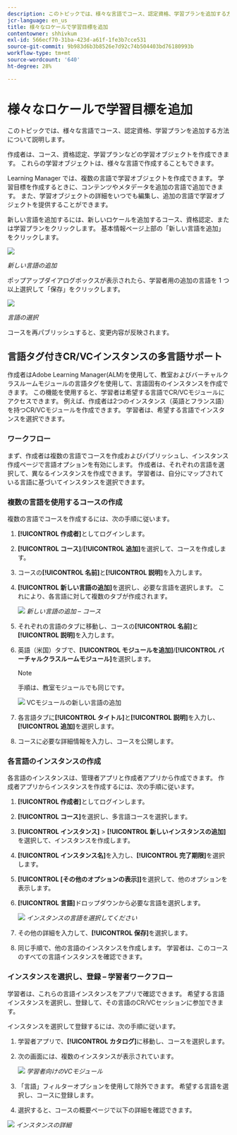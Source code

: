 ```yaml
---
description: このトピックでは、様々な言語でコース、認定資格、学習プランを追加する方法について説明します。
jcr-language: en_us
title: 様々なロケールで学習目標を追加
contentowner: shhivkum
exl-id: 566ecf70-31ba-423d-a61f-1fe3b7cce531
source-git-commit: 9b983d6b3b8526e7d92c74b504403bd76180993b
workflow-type: tm+mt
source-wordcount: '640'
ht-degree: 28%

---
```


# 様々なロケールで学習目標を追加

このトピックでは、様々な言語でコース、認定資格、学習プランを追加する方法について説明します。

作成者は、コース、資格認定、学習プランなどの学習オブジェクトを作成できます。 これらの学習オブジェクトは、様々な言語で作成することもできます。

Learning Manager では、複数の言語で学習オブジェクトを作成できます。 学習目標を作成するときに、コンテンツやメタデータを追加の言語で追加できます。 また、学習オブジェクトの詳細をいつでも編集し、追加の言語で学習オブジェクトを提供することができます。

新しい言語を追加するには、新しいロケールを追加するコース、資格認定、または学習プランをクリックします。 基本情報ページ上部の「新しい言語を追加」をクリックします。

![](assets/addnewlocale.png)

*新しい言語の追加*

ポップアップダイアログボックスが表示されたら、学習者用の追加の言語を 1 つ以上選択して「保存」をクリックします。

![](assets/selectlang.png)

*言語の選択*

コースを再パブリッシュすると、変更内容が反映されます。

## 言語タグ付きCR/VCインスタンスの多言語サポート

作成者はAdobe Learning Manager(ALM)を使用して、教室およびバーチャルクラスルームモジュールの言語タグを使用して、言語固有のインスタンスを作成できます。 この機能を使用すると、学習者は希望する言語でCR/VCモジュールにアクセスできます。 例えば、作成者は2つのインスタンス（英語とフランス語）を持つCR/VCモジュールを作成できます。 学習者は、希望する言語でインスタンスを選択できます。

### ワークフロー

まず、作成者は複数の言語でコースを作成およびパブリッシュし、インスタンス作成ページで言語オプションを有効にします。 作成者は、それぞれの言語を選択して、異なるインスタンスを作成できます。 学習者は、自分にマップされている言語に基づいてインスタンスを選択できます。

### 複数の言語を使用するコースの作成

複数の言語でコースを作成するには、次の手順に従います。

1. **[!UICONTROL 作成者]**&#x200B;としてログインします。
2. **[!UICONTROL コース]**/**[!UICONTROL 追加]**&#x200B;を選択して、コースを作成します。
3. コースの&#x200B;**[!UICONTROL 名前]**&#x200B;と&#x200B;**[!UICONTROL 説明]**&#x200B;を入力します。
4. **[!UICONTROL 新しい言語の追加]**&#x200B;を選択し、必要な言語を選択します。 これにより、各言語に対して複数のタブが作成されます。

   ![](assets/language-tabs.png)
   _新しい言語の追加 – コース_
5. それぞれの言語のタブに移動し、コースの&#x200B;**[!UICONTROL 名前]**&#x200B;と&#x200B;**[!UICONTROL 説明]**&#x200B;を入力します。
6. 英語（米国）タブで、**[!UICONTROL モジュールを追加]**/**[!UICONTROL バーチャルクラスルームモジュール]**&#x200B;を選択します。

   >[!NOTE]
   >
   >手順は、教室モジュールでも同じです。

   ![](assets/vc-page.png)
VCモジュールの新しい言語の追加

7. 各言語タブに&#x200B;**[!UICONTROL タイトル]**&#x200B;と&#x200B;**[!UICONTROL 説明]**&#x200B;を入力し、**[!UICONTROL 追加]**&#x200B;を選択します。
8. コースに必要な詳細情報を入力し、コースを公開します。

### 各言語のインスタンスの作成

各言語のインスタンスは、管理者アプリと作成者アプリから作成できます。 作成者アプリからインスタンスを作成するには、次の手順に従います。

1. **[!UICONTROL 作成者]**&#x200B;としてログインします。
2. **[!UICONTROL コース]**&#x200B;を選択し、多言語コースを選択します。
3. **[!UICONTROL インスタンス]** > **[!UICONTROL 新しいインスタンスの追加]**&#x200B;を選択して、インスタンスを作成します。
4. **[!UICONTROL インスタンス名]**&#x200B;を入力し、**[!UICONTROL 完了期限]**&#x200B;を選択します。
5. **[!UICONTROL [その他のオプションの表示]]**&#x200B;を選択して、他のオプションを表示します。
6. **[!UICONTROL 言語]**&#x200B;ドロップダウンから必要な言語を選択します。

   ![](assets/select-language.png)
   _インスタンスの言語を選択してください_

7. その他の詳細を入力して、**[!UICONTROL 保存]**&#x200B;を選択します。
8. 同じ手順で、他の言語のインスタンスを作成します。 学習者は、このコースのすべての言語インスタンスを確認できます。

### インスタンスを選択し、登録 – 学習者ワークフロー

学習者は、これらの言語インスタンスをアプリで確認できます。 希望する言語インスタンスを選択し、登録して、その言語のCR/VCセッションに参加できます。

インスタンスを選択して登録するには、次の手順に従います。

1. 学習者アプリで、**[!UICONTROL カタログ]**&#x200B;に移動し、コースを選択します。
2. 次の画面には、複数のインスタンスが表示されています。

   ![](assets/learner-view.png)
   _学習者向けのVCモジュール_

3. 「言語」フィルターオプションを使用して除外できます。 希望する言語を選択し、コースに登録します。
4. 選択すると、コースの概要ページで以下の詳細を確認できます。

![](assets/course-overview.png)
_インスタンスの詳細_

